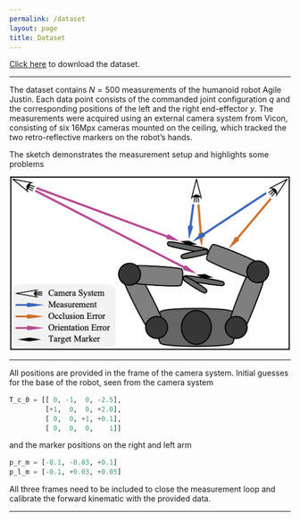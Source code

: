 ```yaml
---
permalink: /dataset
layout: page
title: Dataset
---
```


<a href="../dataset/measurements.csv" download>Click here</a> to download the dataset.

____

The dataset contains $N=500$ measurements of the humanoid robot Agile Justin. Each data point consists of the commanded joint configuration $q$ and the corresponding positions of the left and the right end-effector $y$. 
The measurements were acquired using an external camera system from Vicon, consisting of six 16Mpx cameras mounted on the ceiling, which tracked the two retro-reflective markers on the robot’s hands. 

The sketch demonstrates the measurement setup and highlights some problems

![calibration sketch](../assets/imgs/calibration_sketch.png)

---

All positions are provided in the frame of the camera system.
Initial guesses for the base of the robot, seen from the camera system

```python
T_c_0 = [[ 0, -1,  0, -2.5], 
         [+1,  0,  0, +2.0],
         [ 0,  0, +1, +0.1],
         [ 0,  0,  0,    1]]
```

and the marker positions on the right and left arm

```python
p_r_m = [-0.1, -0.03, +0.1]
p_l_m = [-0.1, +0.03, +0.05]
```

All three frames need to be included to close the measurement loop and calibrate the forward kinematic with the provided data.

---

